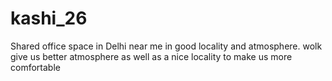 # kashi_26
Shared office space in Delhi near me in good locality and atmosphere. wolk give us better atmosphere as well as a nice locality to make us more comfortable 
